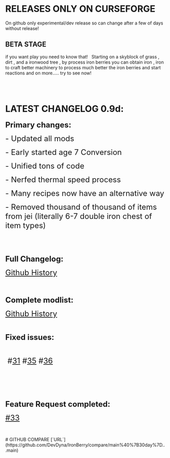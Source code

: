 # RELEASES ONLY ON CURSEFORGE
On github only experimental/dev release so can change after a few of days without release!

## BETA STAGE 
if you want play you need to know that!
 
Starting on a skyblock of grass , dirt , and a ironwood tree , by process iron berries you can obtain iron , iron to craft better machinery to process much better the iron berries and start reactions and on more..... try to see now!

<br/>
<br/>

# LATEST CHANGELOG 0.9d:

<p><span style="font-size: 24px;"><strong>Primary changes:</strong></span></p>
<p><span style="font-size: 24px;">- Updated all mods</span></p>
<p><span style="font-size: 24px;">- Early started age 7 Conversion</span></p>
<p><span style="font-size: 24px;">- Unified tons of code</span></p>
<p><span style="font-size: 24px;">- Nerfed thermal speed process</span></p>
<p><span style="font-size: 24px;">- Many recipes now have an alternative way</span></p>
<p><span style="font-size: 24px;">- Removed thousand of thousand of items from jei (literally 6-7 double iron chest of item types)</span></p>
<p>&nbsp;</p>
<p>&nbsp;</p>
<p><span style="font-size: 24px;"><strong>Full Changelog:</strong></span></p>
<p><span style="font-size: 24px;"> <a href="https://github.com/DevDyna/IronBerry/commits/main/?since=2024-07-01&amp;until=2024-11-12&amp;before=cdfdbed5a624e3ec3482b2562857a54bf716418e+35">Github History</a></span></p>
<p><span style="font-size: 24px;">&nbsp;</span></p>
<p><span style="font-size: 24px;"><strong>Complete modlist:</strong></span></p>
<p><span style="font-size: 24px;"><a href="https://github.com/DevDyna/IronBerry/commits/main/.curselist.txt">Github History</a></span></p>
<p>&nbsp;</p>
<p><span style="font-size: 24px;"><strong>Fixed issues:</strong></span></p>
<p>&nbsp;</p>
<p><span style="font-size: 24px;">&nbsp;#<a href="https://github.com/DevDyna/IronBerry/issues/31">31</a> #<a href="https://github.com/DevDyna/IronBerry/issues/35">35</a> #<a href="https://github.com/DevDyna/IronBerry/issues/36">36</a></span></p>
<p>&nbsp;</p>
<p>&nbsp;</p>
<p>&nbsp;</p>
<p><span style="font-size: 24px;"><strong>Feature Request completed:</strong></span></p>
<p><span style="font-size: 24px;"><a href="https://github.com/DevDyna/IronBerry/issues/33">#33</a></span></p>
<p>&nbsp;</p>
# GITHUB COMPARE
[`URL`](https://github.com/DevDyna/IronBerry/compare/main%40%7B30day%7D...main)
